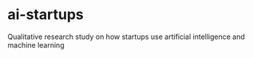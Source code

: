 # ai-startups
Qualitative research study on how startups use artificial intelligence and machine learning
